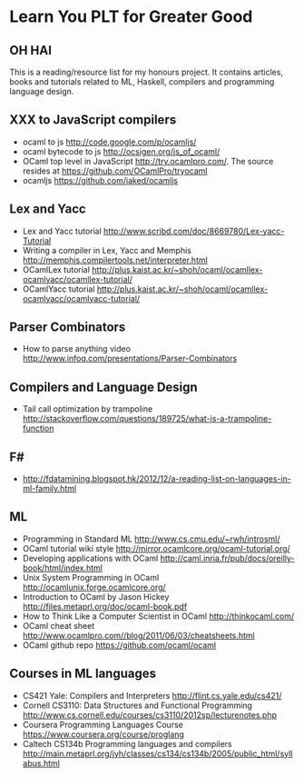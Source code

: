Learn You PLT for Greater Good
===

OH HAI
---
This is a reading/resource list for my honours project. It contains articles, books and tutorials related to ML, Haskell, compilers and programming language design.

XXX to JavaScript compilers
---
- ocaml to js http://code.google.com/p/ocamljs/
- ocaml bytecode to js http://ocsigen.org/js_of_ocaml/
- OCaml top level in JavaScript http://try.ocamlpro.com/. The source resides at https://github.com/OCamlPro/tryocaml
- ocamljs https://github.com/jaked/ocamljs

Lex and Yacc
---
- Lex and Yacc tutorial http://www.scribd.com/doc/8669780/Lex-yacc-Tutorial
- Writing a compiler in Lex, Yacc and Memphis http://memphis.compilertools.net/interpreter.html
- OCamlLex tutorial http://plus.kaist.ac.kr/~shoh/ocaml/ocamllex-ocamlyacc/ocamllex-tutorial/
- OCamlYacc tutorial http://plus.kaist.ac.kr/~shoh/ocaml/ocamllex-ocamlyacc/ocamlyacc-tutorial/

Parser Combinators
---
- How to parse anything video http://www.infoq.com/presentations/Parser-Combinators

Compilers and Language Design
---
- Tail call optimization by trampoline http://stackoverflow.com/questions/189725/what-is-a-trampoline-function

F#
---
- http://fdatamining.blogspot.hk/2012/12/a-reading-list-on-languages-in-ml-family.html

ML
---
- Programming in Standard ML http://www.cs.cmu.edu/~rwh/introsml/
- OCaml tutorial wiki style http://mirror.ocamlcore.org/ocaml-tutorial.org/
- Developing applications with OCaml http://caml.inria.fr/pub/docs/oreilly-book/html/index.html
- Unix System Programming in OCaml http://ocamlunix.forge.ocamlcore.org/
- Introduction to OCaml by Jason Hickey http://files.metaprl.org/doc/ocaml-book.pdf
- How to Think Like a Computer Scientist in OCaml http://thinkocaml.com/
- OCaml cheat sheet http://www.ocamlpro.com//blog/2011/06/03/cheatsheets.html
- OCaml github repo https://github.com/ocaml/ocaml

Courses in ML languages
---
- CS421 Yale: Compilers and Interpreters http://flint.cs.yale.edu/cs421/
- Cornell CS3110: Data Structures and Functional Programming http://www.cs.cornell.edu/courses/cs3110/2012sp/lecturenotes.php
- Coursera Programming Languages Course https://www.coursera.org/course/proglang
- Caltech CS134b Programming languages and compilers http://main.metaprl.org/jyh/classes/cs134/cs134b/2005/public_html/syllabus.html
